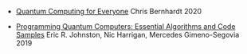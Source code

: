 * <a name="bernhardt">[Quantum Computing for Everyone](https://arxiv.org/abs/1908.10063)
Chris Bernhardt
2020
</a>

* <a name="johnston">[Programming Quantum Computers: Essential Algorithms and Code Samples](https://www.amazon.com/Programming-Quantum-Computers-Essential-Algorithms/dp/1492039683/ref=pd_lpo_14_t_2/146-6181596-9156550?_encoding=UTF8&pd_rd_i=1492039683&pd_rd_r=8dcd5546-f03a-48d8-a111-9b9ebf9c1999&pd_rd_w=AcVSY&pd_rd_wg=cdorb&pf_rd_p=7b36d496-f366-4631-94d3-61b87b52511b&pf_rd_r=Z00KTS9JGJ9SC57Y44JY&psc=1&refRID=Z00KTS9JGJ9SC57Y44JY)
Eric R. Johnston, Nic Harrigan, Mercedes Gimeno-Segovia 
2019
</a>


